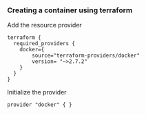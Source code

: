 ### Creating a container using terraform 

Add the resource provider 
```
terraform {
  required_providers {
    docker={
        source="terraform-providers/docker"
        version= "~>2.7.2" 
    }
  }
}
```
Initialize the provider 
```
provider "docker" { }

```